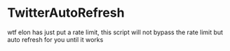 # TwitterAutoRefresh
wtf elon has just put a rate limit, this script will not bypass the rate limit but auto refresh for you until it works
